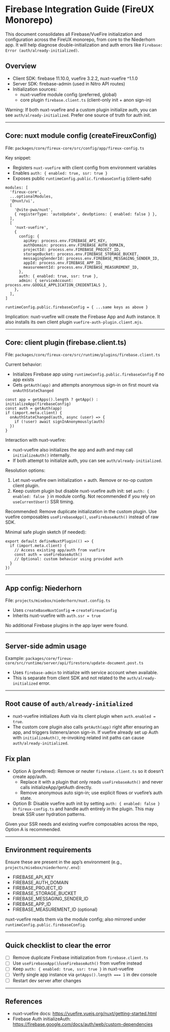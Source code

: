 # Firebase Integration Guide (FireUX Monorepo)

This document consolidates all Firebase/VueFire initialization and configuration across the FireUX monorepo, from core to the Niederhorn app. It will help diagnose double-initialization and auth errors like `Firebase: Error (auth/already-initialized)`.

## Overview

- Client SDK: firebase 11.10.0, vuefire 3.2.2, nuxt-vuefire ^1.1.0
- Server SDK: firebase-admin (used in Nitro API routes)
- Initialization sources:
  - nuxt-vuefire module config (preferred, global)
  - core plugin `firebase.client.ts` (client-only init + anon sign-in)

Warning: If both nuxt-vuefire and a custom plugin initialize auth, you can see `auth/already-initialized`. Prefer one source of truth for auth init.

---

## Core: nuxt module config (createFireuxConfig)

File: `packages/core/fireux-core/src/config/app/fireux-config.ts`

Key snippet:

- Registers `nuxt-vuefire` with client config from environment variables
- Enables `auth: { enabled: true, ssr: true }`
- Exposes public `runtimeConfig.public.firebaseConfig` (client-safe)

```
modules: [
  'fireux-core',
  ...optionalModules,
  '@nuxt/ui',
  [
    '@vite-pwa/nuxt',
    { registerType: 'autoUpdate', devOptions: { enabled: false } },
  ],
  [
    'nuxt-vuefire',
    {
      config: {
        apiKey: process.env.FIREBASE_API_KEY,
        authDomain: process.env.FIREBASE_AUTH_DOMAIN,
        projectId: process.env.FIREBASE_PROJECT_ID,
        storageBucket: process.env.FIREBASE_STORAGE_BUCKET,
        messagingSenderId: process.env.FIREBASE_MESSAGING_SENDER_ID,
        appId: process.env.FIREBASE_APP_ID,
        measurementId: process.env.FIREBASE_MEASUREMENT_ID,
      },
      auth: { enabled: true, ssr: true },
      admin: { serviceAccount: process.env.GOOGLE_APPLICATION_CREDENTIALS },
    },
  ],
]

runtimeConfig.public.firebaseConfig = { ...same keys as above }
```

Implication: nuxt-vuefire will create the Firebase App and Auth instance. It also installs its own client plugin `vuefire-auth-plugin.client.mjs`.

---

## Core: client plugin (firebase.client.ts)

File: `packages/core/fireux-core/src/runtime/plugins/firebase.client.ts`

Current behavior:

- Initializes Firebase app using `runtimeConfig.public.firebaseConfig` if no app exists
- Gets `getAuth(app)` and attempts anonymous sign-in on first mount via `onAuthStateChanged`

```
const app = getApps().length ? getApp() : initializeApp(firebaseConfig)
const auth = getAuth(app)
if (import.meta.client) {
  onAuthStateChanged(auth, async (user) => {
    if (!user) await signInAnonymously(auth)
  })
}
```

Interaction with nuxt-vuefire:

- nuxt-vuefire also initializes the app and auth and may call `initializeAuth()` internally.
- If both attempt to initialize auth, you can see `auth/already-initialized`.

Resolution options:

1. Let nuxt-vuefire own initialization + auth. Remove or no-op custom client plugin.
2. Keep custom plugin but disable nuxt-vuefire auth init: set `auth: { enabled: false }` in module config. Not recommended if you rely on `useCurrentUser()` SSR timing.

Recommended: Remove duplicate initialization in the custom plugin. Use vuefire composables `useFirebaseApp()`, `useFirebaseAuth()` instead of raw SDK.

Minimal safe plugin sketch (if needed):

```
export default defineNuxtPlugin(() => {
  if (import.meta.client) {
    // Access existing app/auth from vuefire
    const auth = useFirebaseAuth()
    // Optional: custom behavior using provided auth
  }
})
```

---

## App config: Niederhorn

File: `projects/misebox/niederhorn/nuxt.config.ts`

- Uses `createBaseNuxtConfig` ➜ `createFireuxConfig`
- Inherits nuxt-vuefire with `auth.ssr = true`

No additional Firebase plugins in the app layer were found.

---

## Server-side admin usage

Example: `packages/core/fireux-core/src/runtime/server/api/firestore/update-document.post.ts`

- Uses `firebase-admin` to initialize with service account when available.
- This is separate from client SDK and not related to the `auth/already-initialized` error.

---

## Root cause of `auth/already-initialized`

- nuxt-vuefire initializes Auth via its client plugin when `auth.enabled = true`.
- The custom core plugin also calls `getAuth(app)` right after ensuring an app, and triggers listeners/anon sign-in. If vuefire already set up Auth with `initializeAuth()`, re-invoking related init paths can cause `auth/already-initialized`.

## Fix plan

- Option A (preferred): Remove or neuter `firebase.client.ts` so it doesn’t create app/auth.
  - Replace it with a plugin that only reads `useFirebaseAuth()` and never calls initializeApp/getAuth directly.
  - Remove anonymous auto sign-in; use explicit flows or vuefire’s auth state.
- Option B: Disable vuefire auth init by setting `auth: { enabled: false }` in `fireux-config.ts` and handle auth entirely in the plugin. This may break SSR user hydration patterns.

Given your SSR needs and existing vuefire composables across the repo, Option A is recommended.

---

## Environment requirements

Ensure these are present in the app’s environment (e.g., `projects/misebox/niederhorn/.env`):

- FIREBASE_API_KEY
- FIREBASE_AUTH_DOMAIN
- FIREBASE_PROJECT_ID
- FIREBASE_STORAGE_BUCKET
- FIREBASE_MESSAGING_SENDER_ID
- FIREBASE_APP_ID
- FIREBASE_MEASUREMENT_ID (optional)

nuxt-vuefire reads them via the module config; also mirrored under `runtimeConfig.public.firebaseConfig`.

---

## Quick checklist to clear the error

- [ ] Remove duplicate Firebase initialization from `firebase.client.ts`
- [ ] Use `useFirebaseApp()`/`useFirebaseAuth()` from vuefire instead
- [ ] Keep `auth: { enabled: true, ssr: true }` in nuxt-vuefire
- [ ] Verify single app instance via `getApps().length === 1` in dev console
- [ ] Restart dev server after changes

---

## References

- nuxt-vuefire docs: https://vuefire.vuejs.org/nuxt/getting-started.html
- Firebase Auth initializeAuth: https://firebase.google.com/docs/auth/web/custom-dependencies
